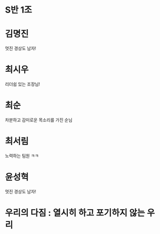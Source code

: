 # S반 1조

# 김명진
  멋진 경상도 남자!
# 최시우
  리더쉽 있는 조장님!
# 최순
  차분하고 감미로운 목소리를 가진 순님
# 최서림
  노력하는 팀원 ㅋㅋ
# 윤성혁
  멋진 경상도 남자!
# 우리의 다짐 : 열시히 하고 포기하지 않는 우리

